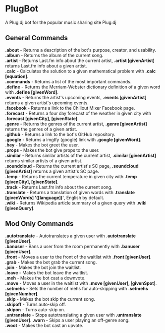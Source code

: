 PlugBot
=======

A Plug.dj bot for the popular music sharing site Plug.dj

General Commands
--------

**.about** - Returns a description of the bot's purpose, creator, and usability.  
**.album** - Returns the album of the current song.  
**.artist** - Returns Last.fm info about the current artist, **.artist [givenArtist]** returns Last.fm info about a given artist.  
**.calc** - Calculates the solution to a given mathematical problem with **.calc [equation]**.  
**.commands** - Returns a list of the most important commands.   
**.define** - Returns the Merriam-Webster dictionary definition of a given word with **.define [givenWord]**.  
**.events** - Returns the artist's upcoming events, **.events [givenArtist]** returns a given artist's upcoming events.  
**.facebook** - Returns a link to the Chillout Mixer Facebook page.  
**.forecast** - Returns a four day forecast of the weather in given city with **.forecast [givenCity], [givenState]**.  
**.genre** - Returns the genres of the current artist, **.genre [givenArtist]** returns the genres of a given artist.  
**.github** - Returns a link to the bot's GitHub repository.  
**.google** - Returns a lmgtfy (google) link with **.google [givenWord]**.  
**.hey** - Makes the bot greet the user.  
**.props** - Makes the bot give props to the user.  
**.similar** - Returns similar artists of the current artist, **.similar [givenArtist]** returns similar artists of a given artist.  
**.soundcloud** - Returns the current artist's SC page, **.soundcloud [givenArtist]** returns a given artist's SC page.  
**.temp** - Returns the current temperature in given city with **.temp [givenCity], [givenState]**.  
**.track** - Returns Last.fm info about the current song.  
**.translate** - Returns a translation of given words with **.translate [givenWords] '([language])'**, English by default.  
**.wiki** - Returns Wikipedia article summary of a given query with **.wiki [givenQuery]**.  

Mod Only Commands
--------

**.autotranslate** - Autotranslates a given user with **.autotranslate [givenUser]**.  
**.banuser** - Bans a user from the room permanently with **.banuser [givenUser]**.  
**.front** - Moves a user to the front of the waitlist with **.front [givenUser]**.  
**.grab** - Makes the bot grab the current song.  
**.join** - Makes the bot join the waitlist.  
**.leave** - Makes the bot leave the waitlist.  
**.meh** - Makes the bot cast a downvote.  
**.move** - Moves a user in the waitlist with **.move [givenUser], [givenSpot]**.    
**.setmehs** - Sets the number of mehs for auto-skipping with **.setmehs [givenNumber]**.  
**.skip** - Makes the bot skip the current song.  
**.skipoff** - Turns auto-skip off.  
**.skipon** - Turns auto-skip on.  
**.untranslate** - Stops autotranslating a given user with **.untranslate [givenUser]**. 
**.warn** - Skips a user playing an off-genre song.  
**.woot** - Makes the bot cast an upvote.  